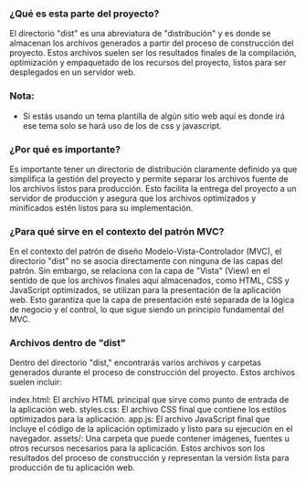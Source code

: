 ### ¿Qué es esta parte del proyecto?

El directorio "dist" es una abreviatura de "distribución" y es donde se almacenan los archivos generados a partir del proceso de construcción del proyecto. Estos archivos suelen ser los resultados finales de la compilación, optimización y empaquetado de los recursos del proyecto, listos para ser desplegados en un servidor web.

### Nota:

- Si estás usando un tema plantilla de algún sitio web aquí es donde irá ese tema solo se hará uso de los de css y javascript.

### ¿Por qué es importante?
Es importante tener un directorio de distribución claramente definido ya que simplifica la gestión del proyecto y permite separar los archivos fuente de los archivos listos para producción. Esto facilita la entrega del proyecto a un servidor de producción y asegura que los archivos optimizados y minificados estén listos para su implementación.

### ¿Para qué sirve en el contexto del patrón MVC?
En el contexto del patrón de diseño Modelo-Vista-Controlador (MVC), el directorio "dist" no se asocia directamente con ninguna de las capas del patrón. Sin embargo, se relaciona con la capa de "Vista" (View) en el sentido de que los archivos finales aquí almacenados, como HTML, CSS y JavaScript optimizados, se utilizan para la presentación de la aplicación web. Esto garantiza que la capa de presentación esté separada de la lógica de negocio y el control, lo que sigue siendo un principio fundamental del MVC.

### Archivos dentro de "dist"
Dentro del directorio "dist," encontrarás varios archivos y carpetas generados durante el proceso de construcción del proyecto. Estos archivos suelen incluir:

index.html: El archivo HTML principal que sirve como punto de entrada de la aplicación web.
styles.css: El archivo CSS final que contiene los estilos optimizados para la aplicación.
app.js: El archivo JavaScript final que incluye el código de la aplicación optimizado y listo para su ejecución en el navegador.
assets/: Una carpeta que puede contener imágenes, fuentes u otros recursos necesarios para la aplicación.
Estos archivos son los resultados del proceso de construcción y representan la versión lista para producción de tu aplicación web.